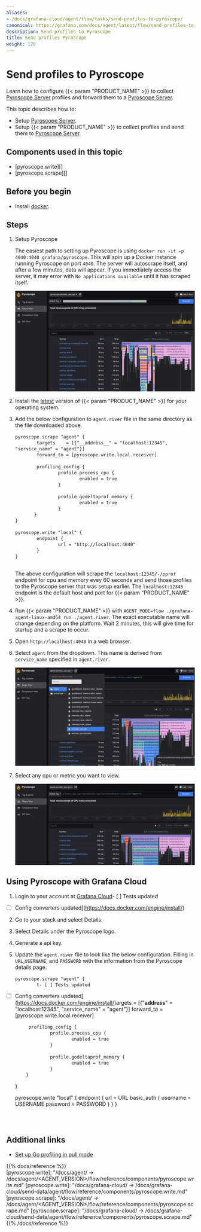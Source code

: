 ```yaml
---
aliases:
- /docs/grafana-cloud/agent/flow/tasks/send-profiles-to-pyroscope/
canonical: https://grafana.com/docs/agent/latest/flow/send-profiles-to-pyroscope/
description: Send profiles to Pyroscope 
title: Send profiles Pyroscope 
weight: 120
---
```


# Send profiles to Pyroscope

Learn how to configure {{< param "PRODUCT_NAME" >}} to collect [Pyroscope Server][] profiles and forward them to a [Pyroscope Server][].

This topic describes how to:

* Setup [Pyroscope Server][].
* Setup {{< param "PRODUCT_NAME" >}} to collect profiles and send them to [Pyroscope Server][].

## Components used in this topic

* [pyroscope.write][]
* [pyroscope.scrape][]

## Before you begin

* Install [docker][].

## Steps

1. Setup Pyroscope
     
   The easiest path to setting up Pyroscope is using `docker run -it -p 4040:4040 grafana/pyroscope`. This will spin up a Docker instance running Pyroscope on port `4040`. The server will autoscrape itself, and after a few minutes, data will appear. If you immediately access the server, it may error with `No applications available` until it has scraped itself.  
   
   ![Initial Pyroscope server screen](../../../assets/tasks/initial-pyro.png)

2. Install the [latest][] version of {{< param "PRODUCT_NAME" >}} for your operating system.

3. Add the below configuration to `agent.river` file in the same directory as the file downloaded above.

   ```river
   pyroscope.scrape "agent" {
           targets    = [{"__address__" = "localhost:12345", "service_name" = "agent"}]
           forward_to = [pyroscope.write.local.receiver]
   
           profiling_config {
                   profile.process_cpu {
                           enabled = true
                   }
   
                   profile.godeltaprof_memory {
                           enabled = true
                   }
          }
   }

   pyroscope.write "local" {
           endpoint {
                   url = "http://localhost:4040"
           }
   }
    
   ```

   The above configuration will scrape the `localhost:12345/-/pprof` endpoint for cpu and memory evey 60 seconds and send those profiles to the Pyroscope server that was setup earlier. The `localhost:12345` endpoint is the default host and port for {{< param "PRODUCT_NAME" >}}.

4. Run {{< param "PRODUCT_NAME" >}} with `AGENT_MODE=flow ./grafana-agent-linux-amd64 run ./agent.river`. The exact executable name will change depending on the platform. Wait 2 minutes, this will give time for startup and a scrape to occur.

5. Open `http://localhost:4040` in a web browser.

6. Select `agent` from the dropdown. This name is derived from `service_name` specified in `agent.river`.

   ![Select agent from dropdown](../../../assets/tasks/select-pyro.png)

7. Select any cpu or metric you want to view.

   ![Agent CPU](../../../assets/tasks/normal-pyro.png)

## Using Pyroscope with Grafana Cloud

1. Login to your account at [Grafana Cloud][]- [ ] Tests updated
- [ ] Config converters updated](https://docs.docker.com/engine/install/)
2. Go to your stack and select Details.
3. Select Details under the Pyroscope logo.
4. Generate a api key.
5. Update the `agent.river` file to look like the below configuration. Filling in `URL`,`USERNAME`, and `PASSWORD` with the information from the Pyroscope details page.

   ```river
   pyroscope.scrape "agent" {
           t- [ ] Tests updated
- [ ] Config converters updated](https://docs.docker.com/engine/install/)argets    = [{"__address__" = "localhost:12345", "service_name" = "agent"}]
           forward_to = [pyroscope.write.local.receiver]
   
           profiling_config {
                   profile.process_cpu {
                           enabled = true
                   }
   
                   profile.godeltaprof_memory {
                           enabled = true
                   }
          }
   }
   
   pyroscope.write "local" {
           endpoint {
                   url = URL
                   basic_auth {
                           username = USERNAME
                           password = PASSWORD
                   }
           }
   }
   ```



## Additional links

* [Set up Go profiling in pull mode][]

[latest]: https://github.com/grafana/agent/releases/latest
[Set up Go profiling in pull mode]: https://grafana.com/docs/pyroscope/v1.2.x/configure-client/grafana-agent/go_pull/
[Pyroscope Server]: https://github.com/grafana/pyroscope#-quick-start-run-pyroscope-locally
[Grafana Cloud]: https://grafana.com/ 
[docker]: https://docs.docker.com/engine/install/

{{% docs/reference %}}  
[pyroscope.write]: "/docs/agent/ -> /docs/agent/<AGENT_VERSION>/flow/reference/components/pyroscope.write.md"
[pyroscope.write]: "/docs/grafana-cloud/ -> /docs/grafana-cloud/send-data/agent/flow/reference/components/pyroscope.write.md"
[pyroscope.scrape]: "/docs/agent/ -> /docs/agent/<AGENT_VERSION>/flow/reference/components/pyroscope.scrape.md"
[pyroscope.scrape]: "/docs/grafana-cloud/ -> /docs/grafana-cloud/send-data/agent/flow/reference/components/pyroscope.scrape.md"
{{% /docs/reference %}}
